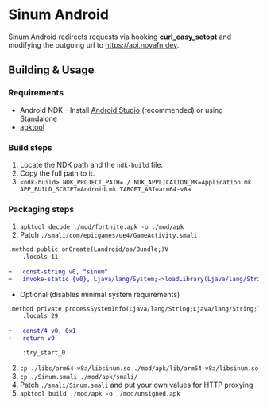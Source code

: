 # Sinum Android

Sinum Android redirects requests via hooking **curl_easy_setopt** and modifying the outgoing url to https://api.novafn.dev.

## Building & Usage

### Requirements

- Android NDK - Install [Android Studio](https://developer.android.com/studio) (recommended) or using [Standalone](https://developer.android.com/ndk/downloads)
- [apktool](https://apktool.org/)

### Build steps

1. Locate the NDK path and the `ndk-build` file.
2. Copy the full path to it.
2. `<ndk-build> NDK_PROJECT_PATH=./ NDK_APPLICATION_MK=Application.mk APP_BUILD_SCRIPT=Android.mk TARGET_ABI=arm64-v8a`

### Packaging steps

1. `apktool decode ./mod/fortnite.apk -o ./mod/apk`
2. Patch `./smali/com/epicgames/ue4/GameActivity.smali`
```diff
.method public onCreate(Landroid/os/Bundle;)V
    .locals 11
    
+   const-string v0, "sinum"
+   invoke-static {v0}, Ljava/lang/System;->loadLibrary(Ljava/lang/String;)V
```
- Optional (disables minimal system requirements)
```diff
.method private processSystemInfo(Ljava/lang/String;Ljava/lang/String;)Z
    .locals 29
    
+   const/4 v0, 0x1
+   return v0

    :try_start_0 
```
2. `cp ./libs/arm64-v8a/libsinum.so ./mod/apk/lib/arm64-v8a/libsinum.so`
3. `cp ./Sinum.smali ./mod/apk/smali/`
4. Patch `./smali/Sinum.smali` and put your own values for HTTP proxying
5. `apktool build ./mod/apk -o ./mod/unsigned.apk`
